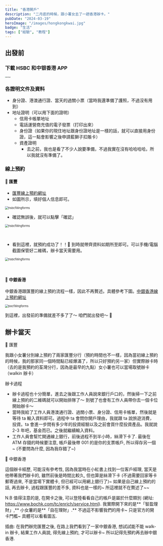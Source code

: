 ```yaml
---
title: "香港開戶"
description: "二月底的時候，跟小薯女去了一趟香港辦卡。"
pubDate: "2024-03-19"
heroImage: "/images/hongkongkwai.jpg"
badge: "生活"
tags: ["經驗", "教程"]
---
```


## 出發前

### 下載 HSBC 和中银香港 APP

<div>
  <img src="https://ik.imagekit.io/morningstarL/hk%E8%BE%A6%E5%8D%A1/IMG_2118.JPG?updatedAt=1710825479461" alt="图片描述" style="zoom:25%;"/>
</div>

### 各證明文件及資料

- 身分證、港澳通行證、當天的過關小票（當時我還準備了護照，不過沒有用到）
- 地址證明（可以用下面的證明）
  - 信用卡帳單地址
  - 電話運營商充值的電子發票（打印出來）
  - 身份證（如果你的現住地址跟身份證地址是一樣的話，就可以直接用身份證，這一點會影響之後申請藍獅子扣賬卡）
  - 資產證明
    - 去之前，我也是看了不少人說要準備，不過我實在沒有哈哈哈哈，所以我就沒有準備了。

### 線上預約

#### 🥔 匯豐

- [匯豐線上預約網址](https://www.eticketing.hsbc.com.hk/Booking/Index/TC)
- 如圖所示，填好個人信息即可。

<img src="https://ik.imagekit.io/morningstarL/hk%E8%BE%A6%E5%8D%A1/IMG_2113.JPG?updatedAt=1710825479465" alt="hsbcfillingforms" title="hsbc1" style="zoom:67%;" />

- 確認無誤後，就可以點擊「確認」

<img src="https://ik.imagekit.io/morningstarL/hk%E8%BE%A6%E5%8D%A1/IMG_2115.JPG?updatedAt=1710825479407" alt="hsbcfillingforms" title="hsbc2" style="zoom:67%;" />

**<br>**

- 看到這裡，就預約成功了！！🎉 到時就帶齊資料如期所至即可。可以手機/電腦截圖保管好二維碼，辦卡當天需要用。

<img src="https://ik.imagekit.io/morningstarL/hk%E8%BE%A6%E5%8D%A1/IMG_2114.JPG?updatedAt=1710825479329" alt="hsbcfillingforms" title="hsbc3" style="zoom:67%;"/>

**<br>**

#### 🥔 中銀香港

中銀香港跟匯豐的線上預約流程一樣，因此不再贅述。具體參考下圖。[中銀香港線上預約網址](https://www.bochk.com/tc/contact/online/hkpaccountopen.html)

<img src="https://ik.imagekit.io/morningstarL/hk%E8%BE%A6%E5%8D%A1/IMG_2116.JPG?updatedAt=1710825479456" alt="bocfillingforms" title="boc1" style="zoom:67%;"/>

到這裡，出發前的準備就差不多了了～ 咱們就出發吧～ 🙋

## 辦卡當天

🌟 匯豐

我跟小女薯分別線上預約了兩家匯豐分行（預約時間也不一樣，因為當初線上預約的時候，我的那家同一個時間點已經爆滿了，所以只好預約另一家）但實際辦卡時（去的是我預約的荃灣分行，因為是最早的九點）女小薯也可以當場取號辦卡（walkin 辦卡）

辦卡過程

- 辦卡過程也十分簡單，進去之後跟工作人員說來銀行戶口的，然後掃一下之前線上預約的二維碼就可以開始排隊了～ 到號了也會有工作人員帶你去一個卡位開始辦卡～
- 當時我給了工作人員港澳通行證、過關小票、身分證、信用卡帳單，然後就是等待 ta 輸入資料即可。過程中 ta 會問你開戶理由，我就跟 ta 說旅遊消費，投資。ta 會進一步問有多少年的投資經驗以及之前會買什麼投資產品。我就說 2-3 年吧，基金而已。之後就繼續輸入資料。
- 工作人員會幫忙開通線上銀行，前後過程不到半小時，絲滑下卡了. 最後在 ATM 存錢的時候要注意, 帳戶最後帶 001 的是你的支票帳戶, 所以得存另一個~ (不要問為什麼, 因為我存錯了~)

🌟 中銀香港

這個辦卡經歷, 可能沒有參考性, 因為我當時在小紅書上找到一位客戶經理, 當天是他帶著我們辦卡的, 雖然前後是時間比較久, 但也算是絲滑下卡 (不過需要回家等卡郵寄過來, 不是當場下實體卡, 但已經可以用網上銀行了)~ 如果是自己線上預約的話, 再去辦卡, 過程跟匯豐的差不多, 資料也是一樣的~ 所這裡就不在贅述了~~

N.B 值得注意的是, 在開卡之後, 可以登陸看看自己的帳戶是屬於什麼類別 (網址: https://www.bochk.com/tc/enrich/service.html). 我實際開下來的是**「智盈理財」,** 小女薯的是**「自在理財」.** 不過這不影響我們的用卡~ 只是官方的開卡門檻~ 具體可以看看圖五.

插曲: 在我們辦完匯豐之後, 在路上我們看到了一家中銀香港, 想試試能不能 walk-in 辦卡, 結果工作人員說, 得先線上預約, 才可以辦卡~ 所以記得先預約再去辦中銀香港.
